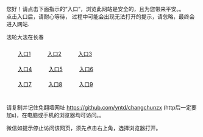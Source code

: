您好！请点击下面指示的“入口”，浏览此网站是安全的，且为您带来平安。。 <br/>
点击入口后，请耐心等待， 过程中可能会出现无法打开的提示，请忽略，最终会进入网站. </br>

法轮大法在长春<br/>
<div style="padding:10px"><a style="margin:20px" target="_blank" href="https://dlpikvr2j4h7h.cloudfront.net/2Qpsp?bdwplste" id="ccLink1" rel="nofollow">入口1</a> <a target="_blank" style="margin:20px" href="https://d2eojbikejh79s.cloudfront.net/2Qpsp?pshlbdin" id="ccLink2" rel="nofollow">入口2</a> <a style="margin:20px" target="_blank" href="https://d33nukv3gionc7.cloudfront.net/2Qpsp?fegpelt" id="ccLink3" rel="nofollow">入口3</a></div>

<div style="padding:10px" ><a style="margin:20px" target="_blank" href="https://dlpikvr2j4h7h.cloudfront.net/2Qpsp?bdwplste" id="ccLink4" rel="nofollow">入口4</a> <a style="margin:20px" href="https://d2eojbikejh79s.cloudfront.net/2Qpsp?pshlbdin" target="_blank" id="ccLink5" rel="nofollow">入口5</a> <a style="margin:20px" href="https://d33nukv3gionc7.cloudfront.net/2Qpsp?fegpelt" target="_blank" id="ccLink6" rel="nofollow">入口6</a></div>

<div style="padding:10px"><a style="margin:20px" target="_blank" href="https://dlpikvr2j4h7h.cloudfront.net/2Qpsp?bdwplste" id="ccLink7" rel="nofollow">入口7</a> <a style="margin:20px" href="https://d2eojbikejh79s.cloudfront.net/2Qpsp?pshlbdin" target="_blank" id="ccLink8" rel="nofollow">入口8</a> <a style="margin:20px" target="_blank" href="https://d33nukv3gionc7.cloudfront.net/2Qpsp?fegpelt" id="ccLink9" rel="nofollow">入口9</a></div>

<br/>



请复制并记住免翻墙网址 https://github.com/yntd/changchunzx (http后一定要加s)，在电脑或手机的浏览器均可访问。。<br/>

微信如提示停止访问该网页，须先点击右上角，选择浏览器打开。
